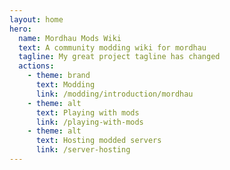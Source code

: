 ```yaml
---
layout: home
hero:
  name: Mordhau Mods Wiki
  text: A community modding wiki for mordhau
  tagline: My great project tagline has changed
  actions:
    - theme: brand
      text: Modding
      link: /modding/introduction/mordhau
    - theme: alt
      text: Playing with mods
      link: /playing-with-mods
    - theme: alt
      text: Hosting modded servers
      link: /server-hosting
---
```

